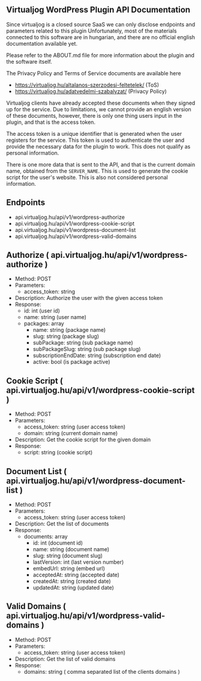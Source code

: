 ## Virtualjog WordPress Plugin API Documentation

Since virtualjog is a closed source SaaS we can only disclose endpoints and parameters related to this plugin
Unfortunately, most of the materials connected to this software are in hungarian, and there are no official english documentation available yet.

Please refer to the ABOUT.md file for more information about the plugin and the software itself.

The Privacy Policy and Terms of Service documents are available here
- https://virtualjog.hu/altalanos-szerzodesi-feltetelek/ (ToS)
- https://virtualjog.hu/adatvedelmi-szabalyzat/ (Privacy Policy)

Virtualjog clients have already accepted these documents when they signed up for the service.
Due to limitations, we cannot provide an english version of these documents, however, there is only one thing users input in the plugin, and that is the access token.

The access token is a unique identifier that is generated when the user registers for the service. 
This token is used to authenticate the user and provide the necessary data for the plugin to work.
This does not qualify as personal information.

There is one more data that is sent to the API, and that is the current domain name, obtained from the `SERVER_NAME`. 
This is used to generate the cookie script for the user's website.
This is also not considered personal information.

## Endpoints
- api.virtualjog.hu/api/v1/wordpress-authorize
- api.virtualjog.hu/api/v1/wordpress-cookie-script
- api.virtualjog.hu/api/v1/wordpress-document-list
- api.virtualjog.hu/api/v1/wordpress-valid-domains

## Authorize ( api.virtualjog.hu/api/v1/wordpress-authorize )
- Method: POST
- Parameters:
  - access_token: string
- Description: Authorize the user with the given access token
- Response: 
  - id: int (user id)
  - name: string (user name)
  - packages: array
    - name: string (package name)
    - slug: string (package slug)
    - subPackage: string (sub package name)
    - subPackageSlug: string (sub package slug)
    - subscriptionEndDate: string (subscription end date)
    - active: bool (is package active)

## Cookie Script ( api.virtualjog.hu/api/v1/wordpress-cookie-script )
- Method: POST
- Parameters:
  - access_token: string (user access token)
  - domain: string (current domain name)
- Description: Get the cookie script for the given domain
- Response: 
  - script: string (cookie script)

## Document List ( api.virtualjog.hu/api/v1/wordpress-document-list )
- Method: POST
- Parameters:
  - access_token: string (user access token)
- Description: Get the list of documents
- Response: 
  - documents: array
    - id: int (document id)
    - name: string (document name)
    - slug: string (document slug)
    - lastVersion: int (last version number)
    - embedUrl: string (embed url)
    - acceptedAt: string (accepted date)
    - createdAt: string (created date)
    - updatedAt: string (updated date)

## Valid Domains ( api.virtualjog.hu/api/v1/wordpress-valid-domains )
- Method: POST
- Parameters:
  - access_token: string (user access token)
- Description: Get the list of valid domains
- Response: 
  - domains: string ( comma separated list of the clients domains ) 
